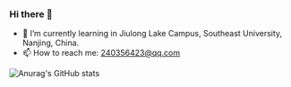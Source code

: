 ### Hi there 👋
- 🌱 I’m currently learning in Jiulong Lake Campus, Southeast University, Nanjing, China.
- 📫 How to reach me: 240356423@qq.com

![Anurag's GitHub stats](https://github-readme-stats.vercel.app/api?username=lee3yearsold&show_icons=true&theme=gruvbox)

<!--
**lee3yearsold/lee3yearsold** is a ✨ _special_ ✨ repository because its `README.md` (this file) appears on your GitHub profile.

Here are some ideas to get you started:

- 🔭 I’m currently working on ...
- 🌱 I’m currently learning ...
- 👯 I’m looking to collaborate on ...
- 🤔 I’m looking for help with ...
- 💬 Ask me about ...
- 📫 How to reach me: ...
- 😄 Pronouns: ...
- ⚡ Fun fact: ...
-->
